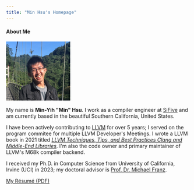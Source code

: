 ```yaml
---
title: "Min Hsu's Homepage"
---
```


#### About Me
<img src="/images/formal2-tiny.jpg" alt="profile pic" style="width: 35%"/>

My name is **Min-Yih "Min" Hsu**. I work as a compiler engineer at [SiFive](https://www.sifive.com/) and am currently based in the beautiful Southern California, United States.

I have been actively contributing to [LLVM](https://llvm.org) for over 5 years; I served on the program commitee for multiple LLVM Developer's Meetings.
I wrote a LLVM book in 2021 titled [_LLVM Techniques, Tips, and Best Practices Clang and Middle-End Libraries_](https://a.co/d/0AXkEdI).
I'm also the code owner and primary maintainer of LLVM's M68k compiler backend.

I received my Ph.D. in Computer Science from University of California, Irvine (UCI) in 2023; my doctoral advisor is [Prof. Dr. Michael Franz](https://www.michaelfranz.com/).


<a class="button" href="/cv-resume.pdf" target="_blank">My Résumé (PDF)</a>